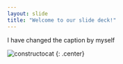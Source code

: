 ```yaml
---
layout: slide
title: "Welcome to our slide deck!"
---
```


I have changed the caption by myself

![constructocat](https://octodex.github.com/images/constructocat2.jpg)
{: .center}
